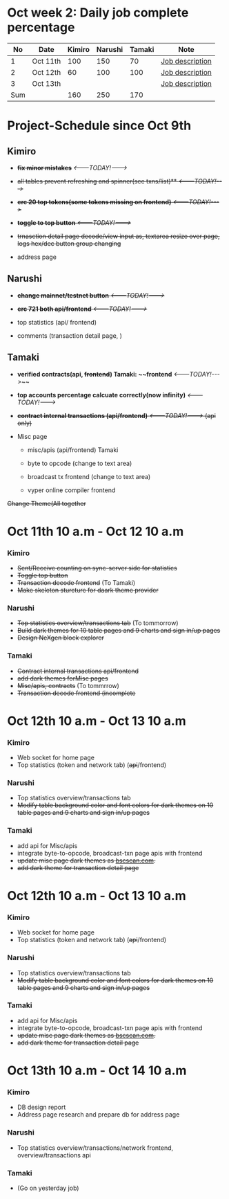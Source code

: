 
# Oct week 2: Daily job complete percentage

| No | Date | Kimiro | Narushi | Tamaki | Note |
|---|-----|-----|-----|-----|-----------------------------------|
|1|Oct 11th|100|150|70|[Job description](https://github.com/kimiro34/Project-Schedule#oct-11th-10-am---oct-12-10-am)|
|2|Oct 12th|60|100|100|[Job description](https://github.com/kimiro34/Project-Schedule#oct-12th-10-am---oct-13-10-am)|
|3|Oct 13th||||[Job description](https://github.com/kimiro34/Project-Schedule#oct-13th-10-am---oct-14-10-am)|
|Sum||160|250|170||



# Project-Schedule since Oct 9th

## Kimiro

- ~~**fix minor mistakes**~~ *<---TODAY!--->*

 - ~~all tables prevent refreshing and spinner(see txns/list)** *<---TODAY!--->*~~

 - ~~**erc 20 top tokens(some tokens missing on frontend)** *<---TODAY!--->*~~

 - ~~**toggle to top button** *<---TODAY!--->*~~

 - ~~trnasction detail page decode/view input as, textarea resize over page, logs hex/dec button group changing~~

 - address page


## Narushi

 - ~~**change mainnet/testnet button** *<---TODAY!--->*~~

 - ~~**erc 721 both api/frontend** *<---TODAY!--->*~~

 - top statistics (api/ frontend) 

 - comments (transaction detail page, )


## Tamaki

 - **verified contracts(api, ~~frontend~~) Tamaki: ~~frontend** *<---TODAY!--->*~~

 - **top accounts percentage calcuate correctly(now infinity)** *<---TODAY!--->*

 - ~~**contract internal transactions (api/frontend)** *<---TODAY!--->* (api only)~~

 - Misc page

   * misc/apis (api/frontend) Tamaki
  
   * byte to opcode (change to text area)
  
   * broadcast tx frontend (change to text area)
  
   * vyper online compiler frontend

 ~~Change Theme(All together~~
 
 # Oct 11th 10 a.m - Oct 12 10 a.m
 
 ### Kimiro
 
 * ~~Sent/Receive counting on sync-server side for statistics~~
 * ~~Toggle top button~~
 * ~~Transaction decode frontend~~ (To Tamaki)
 * ~~Make skeleton sturcture for daark theme provider~~

### Narushi

* ~~Top statistics overview/transactions tab~~ (To tommorrow)
* ~~Build dark themes for 10 table pages and 9 charts and sign in/up pages~~
* ~~Design NeXgen block explorer~~

### Tamaki

* ~~Contract internal transactions api/frontend~~
* ~~add dark themes forMisc pages~~
* ~~Misc/apis, contracts~~ (To tommrrow)
* ~~Transaction decode frontend (incomplete~~

# Oct 12th 10 a.m - Oct 13 10 a.m
 
 ### Kimiro
 
 * Web socket for home page
 * Top statistics (token and network tab) (~~api~~/frontend)

### Narushi

* Top statistics overview/transactions tab
* ~~Modify table background color and font colors for dark themes on 10 table pages and 9 charts and sign in/up pages~~

### Tamaki

* add api for Misc/apis
* integrate byte-to-opcode, broadcast-txn page apis with frontend
* ~~update misc page dark themes as [bscscan.com](bscscan.com).~~
* ~~add dark theme for transaction detail page~~

# Oct 12th 10 a.m - Oct 13 10 a.m
 
 ### Kimiro
 
 * Web socket for home page
 * Top statistics (token and network tab) (~~api~~/frontend)

### Narushi

* Top statistics overview/transactions tab
* ~~Modify table background color and font colors for dark themes on 10 table pages and 9 charts and sign in/up pages~~

### Tamaki

* add api for Misc/apis
* integrate byte-to-opcode, broadcast-txn page apis with frontend
* ~~update misc page dark themes as [bscscan.com](bscscan.com).~~
* ~~add dark theme for transaction detail page~~

# Oct 13th 10 a.m - Oct 14 10 a.m
 
 ### Kimiro
 
 * DB design report
 * Address page research and prepare db for address page

### Narushi

* Top statistics overview/transactions/network frontend, overview/transactions api

### Tamaki

* (Go on yesterday job)
